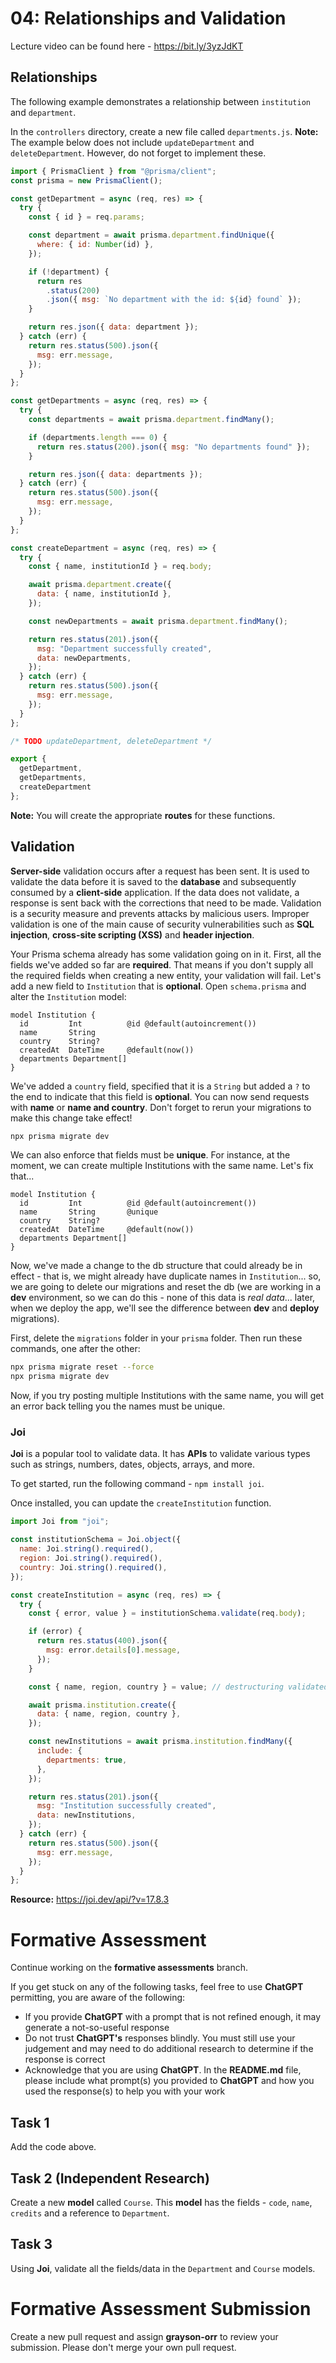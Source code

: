 # 04: Relationships and Validation

Lecture video can be found here - https://bit.ly/3yzJdKT

## Relationships

The following example demonstrates a relationship between `institution` and `department`.

In the `controllers` directory, create a new file called `departments.js`. **Note:** The example below does not include `updateDepartment` and `deleteDepartment`. However, do not forget to implement these.

```javascript
import { PrismaClient } from "@prisma/client";
const prisma = new PrismaClient();

const getDepartment = async (req, res) => {
  try {
    const { id } = req.params;

    const department = await prisma.department.findUnique({
      where: { id: Number(id) },
    });

    if (!department) {
      return res
        .status(200)
        .json({ msg: `No department with the id: ${id} found` });
    }

    return res.json({ data: department });
  } catch (err) {
    return res.status(500).json({
      msg: err.message,
    });
  }
};

const getDepartments = async (req, res) => {
  try {
    const departments = await prisma.department.findMany();

    if (departments.length === 0) {
      return res.status(200).json({ msg: "No departments found" });
    }

    return res.json({ data: departments });
  } catch (err) {
    return res.status(500).json({
      msg: err.message,
    });
  }
};

const createDepartment = async (req, res) => {
  try {
    const { name, institutionId } = req.body;

    await prisma.department.create({
      data: { name, institutionId },
    });

    const newDepartments = await prisma.department.findMany();

    return res.status(201).json({
      msg: "Department successfully created",
      data: newDepartments,
    });
  } catch (err) {
    return res.status(500).json({
      msg: err.message,
    });
  }
};

/* TODO updateDepartment, deleteDepartment */

export {
  getDepartment,
  getDepartments,
  createDepartment
};
```

**Note:** You will create the appropriate **routes** for these functions. 

## Validation

**Server-side** validation occurs after a request has been sent. It is used to validate the data before it is saved to the **database** and subsequently consumed by a **client-side** application. If the data does not validate, a response is sent back with the corrections that need to be made. Validation is a security measure and prevents attacks by malicious users. Improper validation is one of the main cause of security vulnerabilities such as **SQL injection**, **cross-site scripting (XSS)** and **header injection**.

Your Prisma schema already has some validation going on in it. First, all the fields we've added so far are **required**. That means if you don't supply all the required fields when creating a new entity, your validation will fail. Let's add a new field to `Institution` that is **optional**. Open `schema.prisma` and alter the `Institution` model:

```
model Institution {
  id         Int          @id @default(autoincrement())
  name       String
  country    String?
  createdAt  DateTime     @default(now())
  departments Department[]
}
```

We've added a `country` field, specified that it is a `String` but added a `?` to the end to indicate that this field is **optional**. You can now send requests with **name** or **name and country**. Don't forget to rerun your migrations to make this change take effect!

```bash
npx prisma migrate dev
```

We can also enforce that fields must be **unique**. For instance, at the moment, we can create multiple Institutions with the same name. Let's fix that... 

```
model Institution {
  id         Int          @id @default(autoincrement())
  name       String       @unique
  country    String?
  createdAt  DateTime     @default(now())
  departments Department[]
}
```

Now, we've made a change to the db structure that could already be in effect - that is, we might already have duplicate names in `Institution`... so, we are going to delete our migrations and reset the db (we are working in a **dev** environment, so we can do this - none of this data is *real data*... later, when we deploy the app, we'll see the difference between **dev** and **deploy** migrations).

First, delete the `migrations` folder in your `prisma` folder. Then run these commands, one after the other:

```bash
npx prisma migrate reset --force
npx prisma migrate dev
```

Now, if you try posting multiple Institutions with the same name, you will get an error back telling you the names must be unique.

### Joi

**Joi** is a popular tool to validate data. It has **APIs** to validate various types such as strings, numbers, dates, objects, arrays, and more.

To get started, run the following command - `npm install joi`.

Once installed, you can update the `createInstitution` function.

```js
import Joi from "joi";

const institutionSchema = Joi.object({
  name: Joi.string().required(),
  region: Joi.string().required(),
  country: Joi.string().required(),
});

const createInstitution = async (req, res) => {
  try {
    const { error, value } = institutionSchema.validate(req.body);

    if (error) {
      return res.status(400).json({
        msg: error.details[0].message,
      });
    }

    const { name, region, country } = value; // destructuring validated object

    await prisma.institution.create({
      data: { name, region, country },
    });

    const newInstitutions = await prisma.institution.findMany({
      include: {
        departments: true,
      },
    });

    return res.status(201).json({
      msg: "Institution successfully created",
      data: newInstitutions,
    });
  } catch (err) {
    return res.status(500).json({
      msg: err.message,
    });
  }
};
```

**Resource:** <https://joi.dev/api/?v=17.8.3>

# Formative Assessment

Continue working on the **formative assessments** branch.

If you get stuck on any of the following tasks, feel free to use **ChatGPT** permitting, you are aware of the following:

- If you provide **ChatGPT** with a prompt that is not refined enough, it may generate a not-so-useful response
- Do not trust **ChatGPT's** responses blindly. You must still use your judgement and may need to do additional research to determine if the response is correct
- Acknowledge that you are using **ChatGPT**. In the **README.md** file, please include what prompt(s) you provided to **ChatGPT** and how you used the response(s) to help you with your work

## Task 1

Add the code above.

## Task 2 (Independent Research)

Create a new **model** called `Course`. This **model** has the fields - `code`, `name`, `credits` and a reference to `Department`.

## Task 3

Using **Joi**, validate all the fields/data in the `Department` and `Course` models.

# Formative Assessment Submission

Create a new pull request and assign **grayson-orr** to review your submission. Please don't merge your own pull request.

